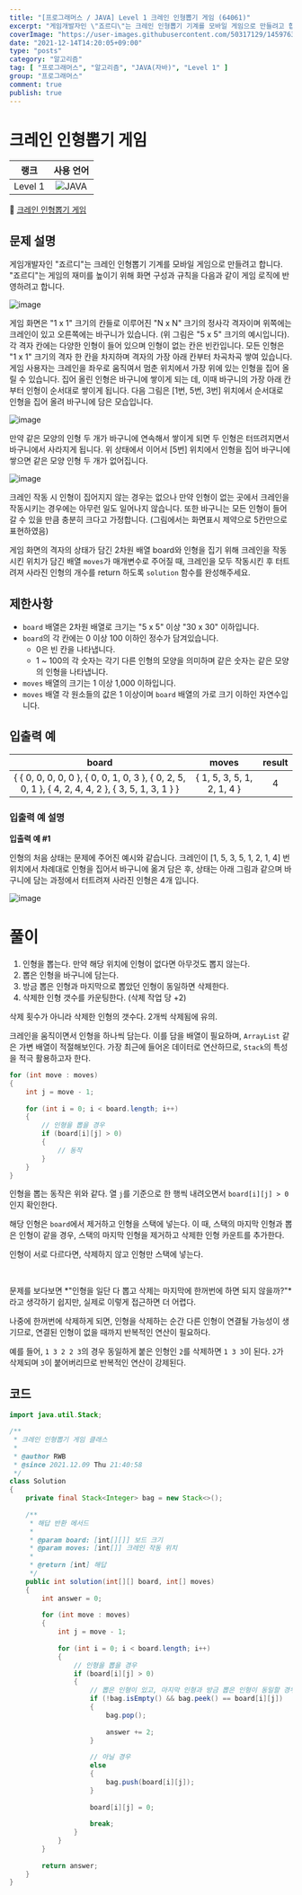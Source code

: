 ```yaml
---
title: "[프로그래머스 / JAVA] Level 1 크레인 인형뽑기 게임 (64061)"
excerpt: "게임개발자인 \"죠르디\"는 크레인 인형뽑기 기계를 모바일 게임으로 만들려고 합니다. \"죠르디\"는 게임의 재미를 높이기 위해 화면 구성과 규칙을 다음과 같이 게임 로직에 반영하려고 합니다."
coverImage: "https://user-images.githubusercontent.com/50317129/145976356-6b5d1430-31c0-4c34-829e-6be8f747ab19.png"
date: "2021-12-14T14:20:05+09:00"
type: "posts"
category: "알고리즘"
tag: [ "프로그래머스", "알고리즘", "JAVA(자바)", "Level 1" ]
group: "프로그래머스"
comment: true
publish: true
---
```


# 크레인 인형뽑기 게임

|  랭크   |                                                      사용 언어                                                      |
| :-----: | :-----------------------------------------------------------------------------------------------------------------: |
| Level 1 | ![JAVA](https://shields.io/badge/java-JDK%2011-lightgray?logo=java&style=plastic&logoColor=white&labelColor=orange) |

🔗 [크레인 인형뽑기 게임](https://programmers.co.kr/learn/courses/30/lessons/64061)





## 문제 설명

게임개발자인 "죠르디"는 크레인 인형뽑기 기계를 모바일 게임으로 만들려고 합니다.
"죠르디"는 게임의 재미를 높이기 위해 화면 구성과 규칙을 다음과 같이 게임 로직에 반영하려고 합니다.

![image](https://grepp-programmers.s3.ap-northeast-2.amazonaws.com/files/production/69f1cd36-09f4-4435-8363-b71a650f7448/crane_game_101.png)

게임 화면은 "1 x 1" 크기의 칸들로 이루어진 "N x N" 크기의 정사각 격자이며 위쪽에는 크레인이 있고 오른쪽에는 바구니가 있습니다. (위 그림은 "5 x 5" 크기의 예시입니다). 각 격자 칸에는 다양한 인형이 들어 있으며 인형이 없는 칸은 빈칸입니다. 모든 인형은 "1 x 1" 크기의 격자 한 칸을 차지하며 격자의 가장 아래 칸부터 차곡차곡 쌓여 있습니다. 게임 사용자는 크레인을 좌우로 움직여서 멈춘 위치에서 가장 위에 있는 인형을 집어 올릴 수 있습니다. 집어 올린 인형은 바구니에 쌓이게 되는 데, 이때 바구니의 가장 아래 칸부터 인형이 순서대로 쌓이게 됩니다. 다음 그림은 [1번, 5번, 3번] 위치에서 순서대로 인형을 집어 올려 바구니에 담은 모습입니다.

![image](https://grepp-programmers.s3.ap-northeast-2.amazonaws.com/files/production/638e2162-b1e4-4bbb-b0d7-62d31e97d75c/crane_game_102.png)

만약 같은 모양의 인형 두 개가 바구니에 연속해서 쌓이게 되면 두 인형은 터뜨려지면서 바구니에서 사라지게 됩니다. 위 상태에서 이어서 [5번] 위치에서 인형을 집어 바구니에 쌓으면 같은 모양 인형 두 개가 없어집니다.

![image](https://grepp-programmers.s3.ap-northeast-2.amazonaws.com/files/production/8569d736-091e-4771-b2d3-7a6e95a20c22/crane_game_103.gif)

크레인 작동 시 인형이 집어지지 않는 경우는 없으나 만약 인형이 없는 곳에서 크레인을 작동시키는 경우에는 아무런 일도 일어나지 않습니다. 또한 바구니는 모든 인형이 들어갈 수 있을 만큼 충분히 크다고 가정합니다. (그림에서는 화면표시 제약으로 5칸만으로 표현하였음)

게임 화면의 격자의 상태가 담긴 2차원 배열 board와 인형을 집기 위해 크레인을 작동시킨 위치가 담긴 배열 `moves`가 매개변수로 주어질 때, 크레인을 모두 작동시킨 후 터트려져 사라진 인형의 개수를 return 하도록 `solution` 함수를 완성해주세요.





## 제한사항

* `board` 배열은 2차원 배열로 크기는 "5 x 5" 이상 "30 x 30" 이하입니다.
* `board`의 각 칸에는 0 이상 100 이하인 정수가 담겨있습니다.
  * 0은 빈 칸을 나타냅니다.
  * 1 ~ 100의 각 숫자는 각기 다른 인형의 모양을 의미하며 같은 숫자는 같은 모양의 인형을 나타냅니다.
* `moves` 배열의 크기는 1 이상 1,000 이하입니다.
* `moves` 배열 각 원소들의 값은 1 이상이며 `board` 배열의 가로 크기 이하인 자연수입니다.





## 입출력 예

|                                               board                                               |           moves            | result |
| :-----------------------------------------------------------------------------------------------: | :------------------------: | :----: |
| { { 0, 0, 0, 0, 0 }, { 0, 0, 1, 0, 3 }, { 0, 2, 5, 0, 1 }, { 4, 2, 4, 4, 2 }, { 3, 5, 1, 3, 1 } } | { 1, 5, 3, 5, 1, 2, 1, 4 } |   4    |



### 입출력 예 설명

**입출력 예 #1**

인형의 처음 상태는 문제에 주어진 예시와 같습니다. 크레인이 [1, 5, 3, 5, 1, 2, 1, 4] 번 위치에서 차례대로 인형을 집어서 바구니에 옮겨 담은 후, 상태는 아래 그림과 같으며 바구니에 담는 과정에서 터트려져 사라진 인형은 4개 입니다.

![image](https://grepp-programmers.s3.ap-northeast-2.amazonaws.com/files/production/bb0f59c7-6b72-485a-8302-217fe53ea88f/crane_game_104.jpg)










# 풀이

1. 인형을 뽑는다. 만약 해당 위치에 인형이 없다면 아무것도 뽑지 않는다.
2. 뽑은 인형을 바구니에 담는다.
3. 방금 뽑은 인형과 마지막으로 뽑았던 인형이 동일하면 삭제한다.
4. 삭제한 인형 갯수를 카운팅한다. (삭제 작업 당 +2)

삭제 횟수가 아니라 삭제한 인형의 갯수다. 2개씩 삭제됨에 유의.

크레인을 움직이면서 인형을 하나씩 담는다. 이를 담을 배열이 필요하며, `ArrayList` 같은 가변 배열이 적절해보인다. 가장 최근에 들어온 데이터로 연산하므로, `Stack`의 특성을 적극 활용하고자 한다.

``` java
for (int move : moves)
{
	int j = move - 1;
	
	for (int i = 0; i < board.length; i++)
	{
		// 인형을 뽑을 경우
		if (board[i][j] > 0)
		{
			// 동작
		}
	}
}
```

인형을 뽑는 동작은 위와 같다. 열 `j`를 기준으로 한 행씩 내려오면서 `board[i][j] > 0`인지 확인한다.

해당 인형은 `board`에서 제거하고 인형을 스택에 넣는다. 이 때, 스택의 마지막 인형과 뽑은 인형이 같을 경우, 스택의 마지막 인형을 제거하고 삭제한 인형 카운트를 추가한다.

인형이 서로 다르다면, 삭제하지 않고 인형만 스택에 넣는다.

<br />

문제를 보다보면 *"인형을 일단 다 뽑고 삭제는 마지막에 한꺼번에 하면 되지 않을까?"*라고 생각하기 쉽지만, 실제로 이렇게 접근하면 더 어렵다.

나중에 한꺼번에 삭제하게 되면, 인형을 삭제하는 순간 다른 인형이 연결될 가능성이 생기므로, 연결된 인형이 없을 때까지 반복적인 연산이 필요하다.

예를 들어, `1 3 2 2 3`의 경우 동일하게 붙은 인형인 `2`를 삭제하면 `1 3 3`이 된다. `2`가 삭제되며 `3`이 붙어버리므로 반복적인 연산이 강제된다.





## 코드

``` java
import java.util.Stack;

/**
 * 크레인 인형뽑기 게임 클래스
 *
 * @author RWB
 * @since 2021.12.09 Thu 21:40:58
 */
class Solution
{
	private final Stack<Integer> bag = new Stack<>();
	
	/**
	 * 해답 반환 메서드
	 *
	 * @param board: [int[][]] 보드 크기
	 * @param moves: [int[]] 크레인 작동 위치
	 *
	 * @return [int] 해답
	 */
	public int solution(int[][] board, int[] moves)
	{
		int answer = 0;
		
		for (int move : moves)
		{
			int j = move - 1;
			
			for (int i = 0; i < board.length; i++)
			{
				// 인형을 뽑을 경우
				if (board[i][j] > 0)
				{
					// 뽑은 인형이 있고, 마지막 인형과 방금 뽑은 인형이 동일할 경우
					if (!bag.isEmpty() && bag.peek() == board[i][j])
					{
						bag.pop();
						
						answer += 2;
					}
					
					// 아닐 경우
					else
					{
						bag.push(board[i][j]);
					}
					
					board[i][j] = 0;
					
					break;
				}
			}
		}
		
		return answer;
	}
}
```